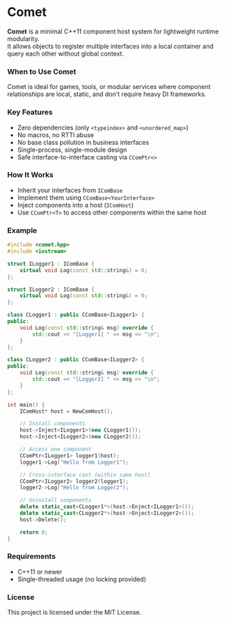 ﻿# Comet

**Comet** is a minimal C++11 component host system for lightweight runtime modularity.  
It allows objects to register multiple interfaces into a local container and query each other without global context.

### When to Use Comet
Comet is ideal for games, tools, or modular services where component relationships are local, static, and don't require heavy DI frameworks.

### Key Features

- Zero dependencies (only `<typeindex>` and `<unordered_map>`)
- No macros, no RTTI abuse
- No base class pollution in business interfaces
- Single-process, single-module design
- Safe interface-to-interface casting via `CComPtr<>`

### How It Works

- Inherit your interfaces from `IComBase`
- Implement them using `CComBase<YourInterface>`
- Inject components into a host (`IComHost`)
- Use `CComPtr<T>` to access other components within the same host

### Example

```cpp
#include <comet.hpp>
#include <iostream>

struct ILogger1 : IComBase {
    virtual void Log(const std::string&) = 0;
};

struct ILogger2 : IComBase {
    virtual void Log(const std::string&) = 0;
};

class CLogger1 : public CComBase<ILogger1> {
public:
    void Log(const std::string& msg) override {
        std::cout << "[Logger1] " << msg << "\n";
    }
};

class CLogger2 : public CComBase<ILogger2> {
public:
    void Log(const std::string& msg) override {
        std::cout << "[Logger2] " << msg << "\n";
    }
};

int main() {
    IComHost* host = NewComHost();

    // Install components
    host->Inject<ILogger1>(new CLogger1());
    host->Inject<ILogger2>(new CLogger2());

    // Access one component
    CComPtr<ILogger1> logger1(host);
    logger1->Log("Hello from Logger1");

    // Cross-interface cast (within same host)
    CComPtr<ILogger2> logger2(logger1);
    logger2->Log("Hello from Logger2");

    // Uninstall components
    delete static_cast<CLogger1*>(host->Enject<ILogger1>());
    delete static_cast<CLogger2*>(host->Enject<ILogger2>());
    host->Delete();

    return 0;
}
```

### Requirements

* C++11 or newer
* Single-threaded usage (no locking provided)

### License

This project is licensed under the MIT License.
